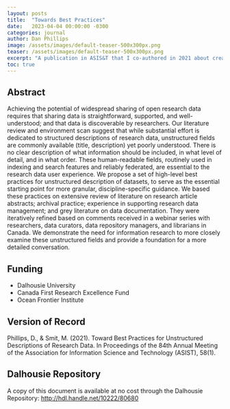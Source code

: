 ```yaml
---
layout: posts
title:  "Towards Best Practices"
date:   2023-04-04 00:00:00 -0300
categories: journal
author: Dan Phillips
image: /assets/images/default-teaser-500x300px.png
teaser: /assets/images/default-teaser-500x300px.png
excerpt: "A publication in ASIS&T that I co-authored in 2021 about creating effective longform summaries in environmental data repositories."
toc: true
---
```


## Abstract

Achieving the potential of widespread sharing of open research data requires that sharing data is straightforward, supported, and well-understood; and that data is discoverable by researchers. Our literature review and environment scan suggest that while substantial effort is dedicated to structured descriptions of research data, unstructured fields are commonly available (title, description) yet poorly understood. There is no clear description of what information should be included, in what level of detail, and in what order. These human-readable fields, routinely used in indexing and search features and reliably federated, are essential to the research data user experience. We propose a set of high-level best practices for unstructured description of datasets, to serve as the essential starting point for more granular, discipline-specific guidance. We based these practices on extensive review of literature on research article abstracts; archival practice; experience in supporting research data management; and grey literature on data documentation. They were iteratively refined based on comments received in a webinar series with researchers, data curators, data repository managers, and librarians in Canada. We demonstrate the need for information research to more closely examine these unstructured fields and provide a foundation for a more detailed conversation.

## Funding

* Dalhousie University
* Canada First Research Excellence Fund
* Ocean Frontier Institute

## Version of Record

<div class="reference"> Phillips, D., & Smit, M. (2021). Toward Best Practices for Unstructured Descriptions of Research Data. In Proceedings of the 84th Annual Meeting of the Association for Information Science and Technology (ASIST), 58(1). <https://doi.org/10.1002/pra2.458></div>

## Dalhousie Repository

A copy of this document is available at no cost through the Dalhousie Repository: <http://hdl.handle.net/10222/80680>

